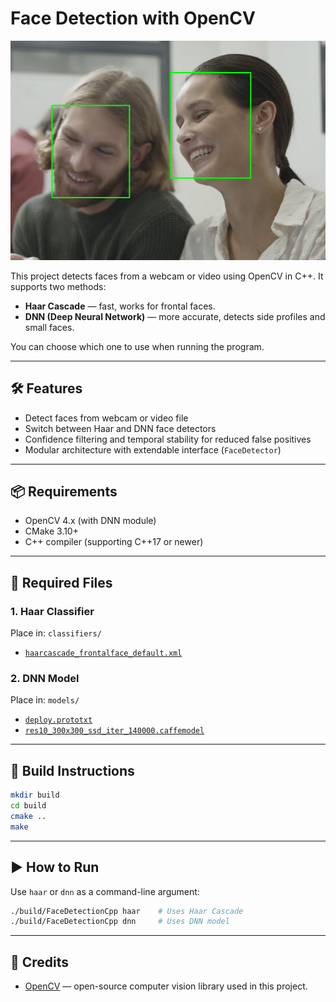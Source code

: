 # Face Detection with OpenCV

![Detection Example](images/face_detection.png)


This project detects faces from a webcam or video using OpenCV in C++. It supports two methods:

- **Haar Cascade** — fast, works for frontal faces.
- **DNN (Deep Neural Network)** — more accurate, detects side profiles and small faces.

You can choose which one to use when running the program.

---

## 🛠️ Features

- Detect faces from webcam or video file
- Switch between Haar and DNN face detectors
- Confidence filtering and temporal stability for reduced false positives
- Modular architecture with extendable interface (`FaceDetector`)

---

## 📦 Requirements

- OpenCV 4.x (with DNN module)
- CMake 3.10+
- C++ compiler (supporting C++17 or newer)

---

## 📁 Required Files

### 1. Haar Classifier

Place in: `classifiers/`

- [`haarcascade_frontalface_default.xml`](https://github.com/opencv/opencv/blob/master/data/haarcascades/haarcascade_frontalface_default.xml)

### 2. DNN Model

Place in: `models/`

- [`deploy.prototxt`](https://github.com/opencv/opencv/blob/master/samples/dnn/face_detector/deploy.prototxt)
- [`res10_300x300_ssd_iter_140000.caffemodel`](https://github.com/opencv/opencv_3rdparty/blob/dnn_samples_face_detector_20170830/res10_300x300_ssd_iter_140000.caffemodel)

---

## 🧱 Build Instructions

```bash
mkdir build
cd build
cmake ..
make
```

---

## ▶️ How to Run

Use `haar` or `dnn` as a command-line argument:

```bash
./build/FaceDetectionCpp haar    # Uses Haar Cascade
./build/FaceDetectionCpp dnn     # Uses DNN model
```

---

## 🙏 Credits

- [OpenCV](https://opencv.org) — open-source computer vision library used in this project.


